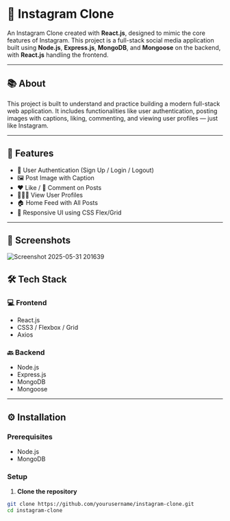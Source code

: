 # 📸 Instagram Clone

An Instagram Clone created with **React.js**, designed to mimic the core features of Instagram. This project is a full-stack social media application built using **Node.js**, **Express.js**, **MongoDB**, and **Mongoose** on the backend, with **React.js** handling the frontend.

---

## 📚 About

This project is built to understand and practice building a modern full-stack web application. It includes functionalities like user authentication, posting images with captions, liking, commenting, and viewing user profiles — just like Instagram.

---

## 🚀 Features

- 🔐 User Authentication (Sign Up / Login / Logout)
- 🖼️ Post Image with Caption
- ❤️ Like / 💬 Comment on Posts
- 🧑‍🤝‍🧑 View User Profiles
- 🏠 Home Feed with All Posts
- 📱 Responsive UI using CSS Flex/Grid

---
## 📸 Screenshots

![Screenshot 2025-05-31 201639](https://github.com/user-attachments/assets/2b09d017-e364-4acf-b864-b24fad7e9c33)

## 🛠 Tech Stack

### 💻 Frontend

- React.js
- CSS3 / Flexbox / Grid
- Axios

### 🔙 Backend

- Node.js
- Express.js
- MongoDB
- Mongoose

---

## ⚙️ Installation

### Prerequisites

- Node.js
- MongoDB

### Setup

1. **Clone the repository**

```bash
git clone https://github.com/yourusername/instagram-clone.git
cd instagram-clone


